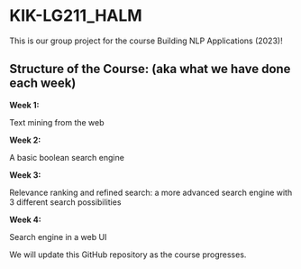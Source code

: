 # KIK-LG211_HALM

This is our group project for the course Building NLP Applications (2023)!

## **Structure of the Course:** (aka what we have done each week)


**Week 1:**

Text mining from the web


**Week 2:**

A basic boolean search engine


**Week 3:**

Relevance ranking and refined search: a more advanced search engine with 3 different search possibilities


**Week 4:**

Search engine in a web UI



We will update this GitHub repository as the course progresses.
